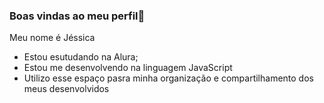### Boas vindas ao meu perfil💙

Meu nome é Jéssica
- Estou esutudando na Alura;
- Estou me desenvolvendo na linguagem JavaScript
- Utilizo esse espaço pasra minha organização e compartilhamento dos meus desenvolvidos

